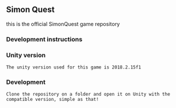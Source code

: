 ## Simon Quest

this is the official SimonQuest game repository

### Development instructions

### Unity version
    The unity version used for this game is 2018.2.15f1

### Development
    Clone the repository on a folder and open it on Unity with the compatible version, simple as that!